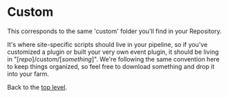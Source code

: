 # Custom #

This corresponds to the same 'custom' folder you'll find in your Repository.

It's where site-specific scripts should live in your pipeline, so if you've
customized a plugin or built your very own event plugin, it should be living
in "[*repo*]/custom/[*something*]". We're following the same convention here to
keep things organized, so feel free to download something and drop it into
your farm.

Back to the [top level](..).